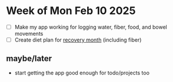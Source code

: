 # Week of Mon Feb 10 2025
- [ ] Make my app working for logging water, fiber, food, and bowel movements
- [ ] Create diet plan for [recovery month](recovery-season-2025.md) (including fiber)

## maybe/later
- start getting the app good enough for todo/projects too
